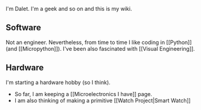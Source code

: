 I'm Dalet. I'm a geek and so on and this is my wiki.

## Software

Not an engineer. Nevertheless, from time to time I like coding in [[Python]] (and [[Micropython]]). I've been also fascinated with  [[Visual Engineering]].

## Hardware

I'm starting a hardware hobby (so I think). 

- So far, I am keeping a [[Microelectronics I have]] page.
- I am also thinking of making a primitive [[Watch Project|Smart Watch]]

